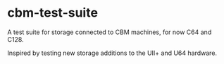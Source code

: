 # cbm-test-suite

A test suite for storage connected to CBM machines, for now C64 and C128.

Inspired by testing new storage additions to the UII+ and U64 hardware.
